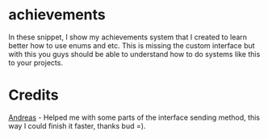 # achievements
In these snippet, I show my achievements system that I created to learn better how to use enums and etc. This is missing the custom interface but
with this you guys should be able to understand how to do systems like this to your projects.

# Credits
[Andreas](https://www.rune-server.ee/members/-andreas/) - Helped me with some parts of the interface sending method, this way I could finish it faster, thanks bud =).
